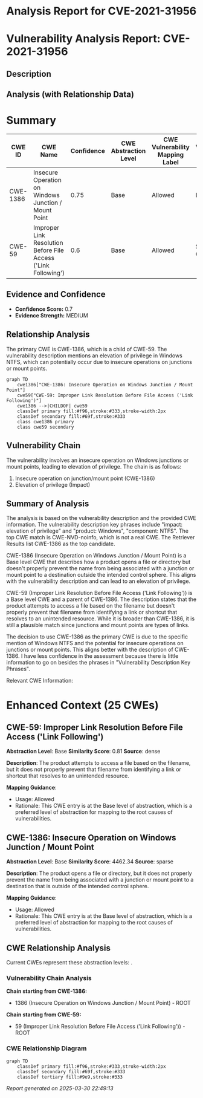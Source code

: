 # Analysis Report for CVE-2021-31956

# Vulnerability Analysis Report: CVE-2021-31956

## Description



## Analysis (with Relationship Data)

# Summary
| CWE ID | CWE Name | Confidence | CWE Abstraction Level | CWE Vulnerability Mapping Label | CWE-Vulnerability Mapping Notes |
|---|---|---|---|---|---|
| CWE-1386 | Insecure Operation on Windows Junction / Mount Point | 0.75 | Base | Allowed | Primary CWE |
| CWE-59 | Improper Link Resolution Before File Access ('Link Following') | 0.6 | Base | Allowed | Secondary Candidate |

## Evidence and Confidence

*   **Confidence Score:** 0.7
*   **Evidence Strength:** MEDIUM

## Relationship Analysis
The primary CWE is CWE-1386, which is a child of CWE-59. The vulnerability description mentions an elevation of privilege in Windows NTFS, which can potentially occur due to insecure operations on junctions or mount points.

```mermaid
graph TD
    cwe1386["CWE-1386: Insecure Operation on Windows Junction / Mount Point"]
    cwe59["CWE-59: Improper Link Resolution Before File Access ('Link Following')"]
    cwe1386 -->|CHILDOF| cwe59
    classDef primary fill:#f96,stroke:#333,stroke-width:2px
    classDef secondary fill:#69f,stroke:#333
    class cwe1386 primary
    class cwe59 secondary
```

## Vulnerability Chain
The vulnerability involves an insecure operation on Windows junctions or mount points, leading to elevation of privilege. The chain is as follows:
1.  Insecure operation on junction/mount point (CWE-1386)
2.  Elevation of privilege (Impact)

## Summary of Analysis
The analysis is based on the vulnerability description and the provided CWE information. The vulnerability description key phrases include "impact: elevation of privilege" and "product: Windows", "component: NTFS".
The top CWE match is CWE-NVD-noinfo, which is not a real CWE. The Retriever Results list CWE-1386 as the top candidate.

CWE-1386 (Insecure Operation on Windows Junction / Mount Point) is a Base level CWE that describes how a product opens a file or directory but doesn't properly prevent the name from being associated with a junction or mount point to a destination outside the intended control sphere. This aligns with the vulnerability description and can lead to an elevation of privilege.

CWE-59 (Improper Link Resolution Before File Access ('Link Following')) is a Base level CWE and a parent of CWE-1386. The description states that the product attempts to access a file based on the filename but doesn't properly prevent that filename from identifying a link or shortcut that resolves to an unintended resource. While it is broader than CWE-1386, it is still a plausible match since junctions and mount points are types of links.

The decision to use CWE-1386 as the primary CWE is due to the specific mention of Windows NTFS and the potential for insecure operations on junctions or mount points. This aligns better with the description of CWE-1386.
I have less confidence in the assessment because there is little information to go on besides the phrases in "Vulnerability Description Key Phrases".

Relevant CWE Information:

# Enhanced Context (25 CWEs)

## CWE-59: Improper Link Resolution Before File Access ('Link Following')
**Abstraction Level**: Base
**Similarity Score**: 0.81
**Source**: dense

**Description**:
The product attempts to access a file based on the filename, but it does not properly prevent that filename from identifying a link or shortcut that resolves to an unintended resource.

**Mapping Guidance**:
- Usage: Allowed
- Rationale: This CWE entry is at the Base level of abstraction, which is a preferred level of abstraction for mapping to the root causes of vulnerabilities.

## CWE-1386: Insecure Operation on Windows Junction / Mount Point
**Abstraction Level**: Base
**Similarity Score**: 4462.34
**Source**: sparse

**Description**:
The product opens a file or directory, but it does not properly prevent the name from being associated with a junction or mount point to a destination that is outside of the intended control sphere.

**Mapping Guidance**:
- Usage: Allowed
- Rationale: This CWE entry is at the Base level of abstraction, which is a preferred level of abstraction for mapping to the root causes of vulnerabilities.


## CWE Relationship Analysis

Current CWEs represent these abstraction levels: .


### Vulnerability Chain Analysis

**Chain starting from CWE-1386:**
- 1386 (Insecure Operation on Windows Junction / Mount Point) - ROOT


**Chain starting from CWE-59:**
- 59 (Improper Link Resolution Before File Access ('Link Following')) - ROOT



### CWE Relationship Diagram

```mermaid
graph TD
    classDef primary fill:#f96,stroke:#333,stroke-width:2px
    classDef secondary fill:#69f,stroke:#333
    classDef tertiary fill:#9e9,stroke:#333
```



*Report generated on 2025-03-30 22:49:13*
